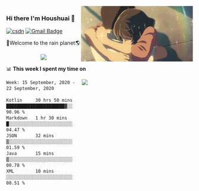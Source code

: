 <img  align='right' height="150" src="https://github.com/LikeRainDay/LikeRainDay/blob/master/pic/img_rain_1.gif?raw=true">



### Hi there I'm Houshuai :lemon:

[![csdn](https://img.shields.io/badge/-csdn-c14438?style=flat-square&logo=c&logoColor=white)](https://blog.csdn.net/qq_15807167)
[![Gmail Badge](https://img.shields.io/badge/-gmail-c14438?style=flat-square&logo=Gmail&logoColor=white&link=mailto:houshuai0816@gmail.com)](mailto:houshuai0816@gmail.com)

🚀Welcome to the rain planet🌎

<center>
<img align='center'  src="https://source.unsplash.com/random/1200x600">
</center>

📊 **This week I spent my time on**

<img align='right'   width="300" src="https://github-readme-stats.vercel.app/api?username=LikeRainDay&show_icons=true&title_color=fff&icon_color=79ff97&text_color=9f9f9f&bg_color=151515">

<!--START_SECTION:waka-->
```text
Week: 15 September, 2020 - 22 September, 2020

Kotlin     30 hrs 50 mins  ██████████████████████▓░░   90.96 % 
Markdown   1 hr 30 mins    █░░░░░░░░░░░░░░░░░░░░░░░░   04.47 % 
JSON       32 mins         ▒░░░░░░░░░░░░░░░░░░░░░░░░   01.59 % 
Java       15 mins         ▒░░░░░░░░░░░░░░░░░░░░░░░░   00.78 % 
XML        10 mins         ░░░░░░░░░░░░░░░░░░░░░░░░░   00.51 % 
```
<!--END_SECTION:waka-->
